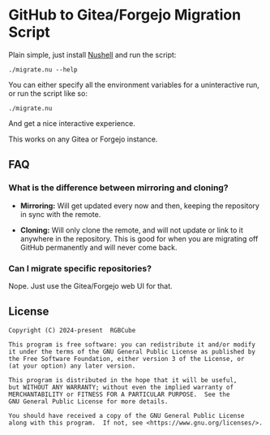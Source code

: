 # GitHub to Gitea/Forgejo Migration Script

Plain simple, just install [Nushell](https://nushell.sh) and run the script:

```nu
./migrate.nu --help
```

You can either specify all the environment variables
for a uninteractive run, or run the script like so:

```nu
./migrate.nu
```

And get a nice interactive experience.

This works on any Gitea or Forgejo instance.

## FAQ

### What is the difference between mirroring and cloning?

- **Mirroring:** Will get updated every now and then,
  keeping the repository in sync with the remote.

- **Cloning:** Will only clone the remote, and will
  not update or link to it anywhere in the repository.
  This is good for when you are migrating off GitHub permanently
  and will never come back.

### Can I migrate specific repositories?

Nope. Just use the Gitea/Forgejo web UI for that.

## License

```
Copyright (C) 2024-present  RGBCube

This program is free software: you can redistribute it and/or modify
it under the terms of the GNU General Public License as published by
the Free Software Foundation, either version 3 of the License, or
(at your option) any later version.

This program is distributed in the hope that it will be useful,
but WITHOUT ANY WARRANTY; without even the implied warranty of
MERCHANTABILITY or FITNESS FOR A PARTICULAR PURPOSE.  See the
GNU General Public License for more details.

You should have received a copy of the GNU General Public License
along with this program.  If not, see <https://www.gnu.org/licenses/>.
```
